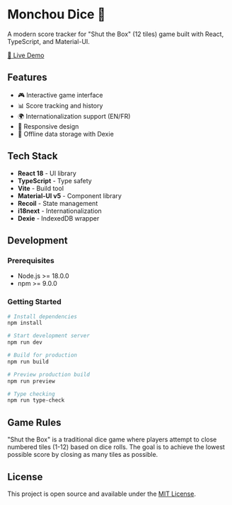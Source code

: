# Monchou Dice 🎲

A modern score tracker for "Shut the Box" (12 tiles) game built with React, TypeScript, and Material-UI.

[🚀 Live Demo](https://gabrieltrahan.com/monchou_dice)

## Features

- 🎮 Interactive game interface
- 📊 Score tracking and history
- 🌍 Internationalization support (EN/FR)
- 📱 Responsive design
- 💾 Offline data storage with Dexie

## Tech Stack

- **React 18** - UI library
- **TypeScript** - Type safety
- **Vite** - Build tool
- **Material-UI v5** - Component library
- **Recoil** - State management
- **i18next** - Internationalization
- **Dexie** - IndexedDB wrapper

## Development

### Prerequisites

- Node.js >= 18.0.0
- npm >= 9.0.0

### Getting Started

```bash
# Install dependencies
npm install

# Start development server
npm run dev

# Build for production
npm run build

# Preview production build
npm run preview

# Type checking
npm run type-check
```

## Game Rules

"Shut the Box" is a traditional dice game where players attempt to close numbered tiles (1-12) based on dice rolls. The goal is to achieve the lowest possible score by closing as many tiles as possible.

## License

This project is open source and available under the [MIT License](LICENSE).
